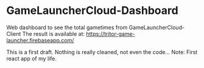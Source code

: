 # GameLauncherCloud-Dashboard
Web dashboard to see the total gametimes from GameLauncherCloud-Client
The result is available at: https://tritor-game-launcher.firebaseapp.com/

This is a first draft. Nothing is really cleaned, not even the code...
Note: First react app of my life.
